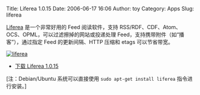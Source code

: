 Title: Liferea 1.0.15
Date: 2006-06-17 16:06
Author: toy
Category: Apps
Slug: liferea

[Liferea](http://liferea.sourceforge.net) 是一个非常好用的 Feed
阅读软件，支持
RSS/RDF、CDF、Atom、OCS、OPML，可以过滤擦掉的网站或投递处理
Feed，支持携带附件（如“播客”），通过指定 Feed 的更新间隔、HTTP 压缩和
etags 可以节省带宽。

[![liferea](http://static.flickr.com/75/168753056_550ba0b907_m.jpg)](http://www.flickr.com/photos/xxd/168753056/ "Photo Sharing")

- [下载 Liferea
1.0.15](http://prdownloads.sourceforge.net/liferea/liferea-1.0.15.tar.gz?download)

[注：Debian/Ubuntu 系统可以直接使用 `sudo apt-get install liferea`
指令进行安装。]
